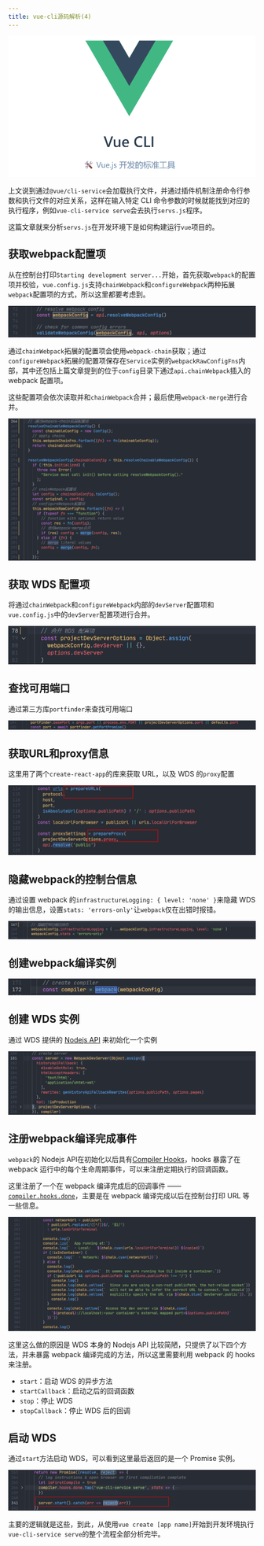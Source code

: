 ```yaml
---
title: vue-cli源码解析(4)
---
```


![image-20220122161800174](../public/images/image-20220122161800174.png)

上文说到通过`@vue/cli-service`会加载执行文件，并通过插件机制注册命令行参数和执行文件的对应关系，这样在输入特定 CLI 命令参数的时候就能找到对应的执行程序，例如`vue-cli-service serve`会去执行`servs.js`程序。

这篇文章就来分析`servs.js`在开发环境下是如何构建运行`vue`项目的。

<!--truncate-->

## 获取webpack配置项

从在控制台打印`Starting development server...`开始，首先获取`webpack`的配置项并校验，`vue.config.js`支持`chainWebpack`和`configureWebpack`两种拓展`webpack`配置项的方式，所以这里都要考虑到。

![image-20220123170238131](../public/images/image-20220123170238131.png)

通过`chainWebpack`拓展的配置项会使用`webpack-chain`获取；通过` configureWebpack`拓展的配置项保存在`Service`实例的`webpackRawConfigFns`内部，其中还包括上篇文章提到的位于`config`目录下通过`api.chainWebpack`插入的 webpack 配置项。

这些配置项会依次读取并和`chainWebpack`合并；最后使用`webpack-merge`进行合并。

![image-20220123172545004](../public/images/image-20220123172545004.png)

## 获取 WDS 配置项

将通过`chainWebpack`和`configureWebpack`内部的`devServer`配置项和`vue.config.js`中的`devServer`配置项进行合并。

![image-20220123173807288](../public/images/image-20220123173807288.png)

## 查找可用端口

通过第三方库`portfinder`来查找可用端口

![image-20220123174410248](../public/images/image-20220123174410248.png)

## 获取URL和proxy信息

这里用了两个`create-react-app`的库来获取 URL，以及 WDS 的`proxy`配置

![image-20220123175455350](../public/images/image-20220123175455350.png)

## 隐藏webpack的控制台信息

通过设置 webpack 的`infrastructureLogging: { level: 'none' }`来隐藏 WDS 的输出信息，设置`stats: 'errors-only'`让`webpack`仅在出错时报错。

![image-20220123175744041](../public/images/image-20220123175744041.png)

## 创建webpack编译实例

![image-20220123192338019](../public/images/image-20220123192338019.png)

## 创建 WDS 实例

通过 WDS 提供的 [Nodejs API](https://webpack.js.org/api/webpack-dev-server/) 来初始化一个实例

![image-20220123192020709](../public/images/image-20220123192020709.png)

## 注册webpack编译完成事件

`webpack`的 Nodejs API在初始化以后具有[Compiler Hooks](https://webpack.js.org/api/compiler-hooks/#hooks)，hooks 暴露了在 webpack 运行中的每个生命周期事件，可以来注册定期执行的回调函数。

这里注册了一个在 webpack 编译完成后的回调事件 —— [`compiler.hooks.done`](https://webpack.js.org/api/compiler-hooks/#done)，主要是在 webpack 编译完成以后在控制台打印 URL 等一些信息。

![image-20220123193247965](../public/images/image-20220123193247965.png)

这里这么做的原因是 WDS 本身的 Nodejs API 比较简陋，只提供了以下四个方法，并未暴露 webpack 编译完成的方法，所以这里需要利用 webpack 的 hooks 来注册。

- `start`：启动 WDS 的异步方法
- `startCallback`：启动之后的回调函数
- `stop`：停止 WDS
- `stopCallback`：停止 WDS 后的回调

## 启动 WDS

通过`start`方法启动 WDS，可以看到这里最后返回的是一个 Promise 实例。

![image-20220123193658453](../public/images/image-20220123193658453.png)

主要的逻辑就是这些，到此，从使用`vue create [app name]`开始到开发环境执行`vue-cli-service serve`的整个流程全部分析完毕。